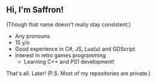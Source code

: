 ## Hi, I'm Saffron!
(Though that name doesn't really stay consistent.)

- Any pronouns
- 15 y/o
- Good experience in C#, JS, Lua(u) and GDScript
- Interest in retro games programming
  - Learning C++ and PS1 development!
 
That's all. Later!
(P.S. Most of my repositories are private.)
